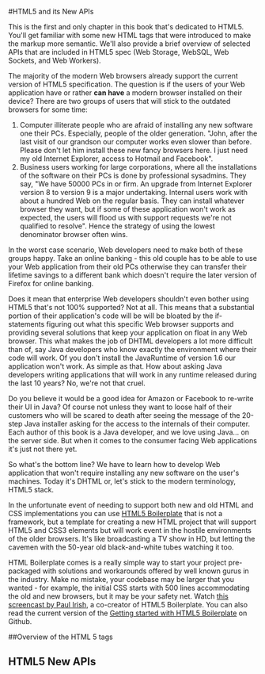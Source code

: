 #HTML5 and its New APIs

This is the first and only chapter in this book that's dedicated to HTML5. You'll get familiar with some new HTML tags that were introduced to make the markup more semantic. We'll also provide a brief overview of selected  APIs that are included in HTML5 spec (Web Storage, WebSQL, Web Sockets, and Web Workers). 

The majority of the modern Web browsers already support the current version of HTML5 specification. The question is if the users of your Web application have or rather **can have** a modern browser installed on their device?  There are two groups of users that will stick to the outdated browsers for some time:

1. Computer illiterate people who are afraid of installing any new software one their PCs. Especially, people of the older generation. "John, after the last visit of our grandson our computer works even slower than before. Please don't let him install these new fancy browsers here. I just need my old Internet Explorer, access to Hotmail and Facebook".
2. Business users working for large corporations, where all the installations of the software on their  PCs is done by professional sysadmins. They say, "We have 50000 PCs in or firm. An upgrade from Internet Explorer version 8 to version 9 is a major undertaking. Internal users work with about a hundred Web on the regular basis. They can install whatever browser they want, but if some of these application won't work as expected, the users will flood us with support requests we're not qualified to resolve". Hence the strategy of using the lowest denominator browser often wins.

In the worst case scenario, Web developers need to make both of these groups happy. Take an online banking - this old couple has to be able to use your Web application from their old PCs otherwise they can transfer their lifetime savings to a different bank which doesn't require the later version of Firefox for online banking. 

Does it mean that enterprise Web developers shouldn't even bother using HTML5 that's not 100% supported? Not at all. This means that a substantial portion of their application's code will be will be bloated by the if-statements figuring out what this specific Web browser supports and providing several solutions that keep your application on float in any Web browser. This what makes the job of DHTML developers a lot more difficult than of, say Java developers who know exactly the environment where their code will work. Of you don't install the JavaRuntime of version 1.6 our application won't work. As simple as that. How about asking Java developers writing applications that will work in any runtime released during the last 10 years? No, we're not that cruel.

Do you believe it would be a good idea for Amazon or Facebook to re-write their UI in Java? Of course not unless they want to loose half of their customers who will be scared to death after seeing the message of the 20-step Java installer asking for the access to the internals of their computer. Each author of this book is a Java developer, and we love using Java... on the server side. But when it comes to the consumer facing Web applications it's just not there yet. 

So what's the bottom line? We have to learn how to develop Web application that won't require installing any new software on the user's machines. Today it's DHTML or, let's stick to the modern terminology, HTML5 stack.

In the unfortunate event of needing to support both new and old HTML and CSS implementations you can use [HTML5 Boilerplate](http://html5boilerplate.com/) that is not a framework, but a template for creating a new HTML project that will support HTML5 and CSS3 elements but will work event in the hostile environments of the older browsers. It's like broadcasting a TV show in HD, but letting the cavemen with the 50-year old black-and-white tubes watching it too.  

HTML Boilerplate comes is a really simple way to start your project pre-packaged with solutions and workarounds offered by well known gurus in the industry. Make no mistake, your codebase may be larger that you wanted - for example, the initial CSS starts with 500 lines accommodating the old and new browsers, but it may be your safety net. Watch [this screencast by Paul Irish](http://net.tutsplus.com/tutorials/html-css-techniques/the-official-guide-to-html5-boilerplate/), a co-creator of HTML5 Boilerplate.
You can also read the current version of the 
[Getting started with HTML5 Boilerplate](https://github.com/h5bp/html5-boilerplate/blob/v4.0.0/doc/usage.md) on Github.

##Overview of the HTML 5 tags

## HTML5 New APIs
